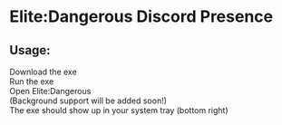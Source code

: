 # Elite:Dangerous Discord Presence
## Usage:
Download the exe<br>
Run the exe<br>
Open Elite:Dangerous<br>
(Background support will be added soon!)<br>
The exe should show up in your system tray (bottom right)<br>

